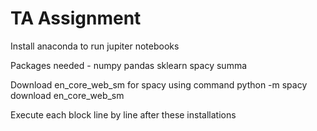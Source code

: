 # TA Assignment
Install anaconda to run jupiter notebooks 

Packages needed -
numpy
pandas
sklearn
spacy
summa

Download en_core_web_sm for spacy using command
python -m spacy download en_core_web_sm

Execute each block line by line after these installations
